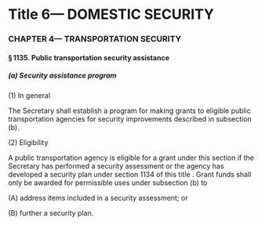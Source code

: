 
# Title 6— DOMESTIC SECURITY
### CHAPTER 4— TRANSPORTATION SECURITY
#### § 1135. Public transportation security assistance
##### (a) Security assistance program

(1) In general

The Secretary shall establish a program for making grants to eligible public transportation agencies for security improvements described in subsection (b).

(2) Eligibility

A public transportation agency is eligible for a grant under this section if the Secretary has performed a security assessment or the agency has developed a security plan under section 1134 of this title . Grant funds shall only be awarded for permissible uses under subsection (b) to

(A) address items included in a security assessment; or

(B) further a security plan.
